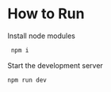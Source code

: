 # How to Run

Install node modules
```bash
 npm i
 ```

Start the development server
```bash
npm run dev
```